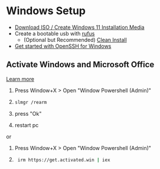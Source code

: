 # Windows Setup

- [Download ISO / Create Windows 11 Installation Media](https://www.microsoft.com/en-us/software-download/windows11)
- Create a bootable usb with [rufus](https://rufus.ie/en/)
  - (Optional but Recommended) [Clean Install](https://github.com/memstechtips/UnattendedWinstall)
- [Get started with OpenSSH for Windows](https://learn.microsoft.com/en-us/windows-server/administration/openssh/openssh_install_firstuse?tabs=powershell&pivots=windows-server-2022)

## Activate Windows and Microsoft Office

[Learn more](https://massgrave.dev/)

1. Press Window+X > Open "Window Powershell (Admin)"

2. ```bash
   slmgr /rearm
   ```

3. press "Ok"
4. restart pc

or

1. Press Window+X > Open "Window Powershell (Admin)"

2. ```bash
    irm https://get.activated.win | iex
   ```
